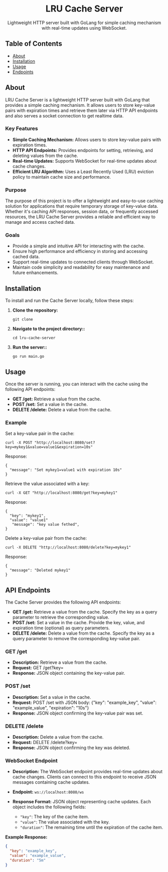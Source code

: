 <!-- Title -->
<h1 align="center">LRU Cache Server</h1>

<!-- Description -->
<p align="center">Lightweight HTTP server built with GoLang for simple caching mechanism with real-time updates using WebSocket.</p>

<!-- Table of Contents -->
## Table of Contents

- [About](#about)
- [Installation](#installation)
- [Usage](#usage)
- [Endpoints](#endpoints)

<!-- About -->
## About

LRU Cache Server is a lightweight HTTP server built with GoLang that provides a simple caching mechanism. It allows users to store key-value pairs with expiration times and retrieve them later via HTTP API endpoints and also serves a socket connection to get realtime data.

### Key Features

- **Simple Caching Mechanism:** Allows users to store key-value pairs with expiration times.
- **HTTP API Endpoints:** Provides endpoints for setting, retrieving, and deleting values from the cache.
- **Real-time Updates:** Supports WebSocket for real-time updates about cache changes.
- **Efficient LRU Algorithm:** Uses a Least Recently Used (LRU) eviction policy to maintain cache size and performance.

### Purpose

The purpose of this project is to offer a lightweight and easy-to-use caching solution for applications that require temporary storage of key-value data. Whether it's caching API responses, session data, or frequently accessed resources, the LRU Cache Server provides a reliable and efficient way to manage and access cached data.

### Goals

- Provide a simple and intuitive API for interacting with the cache.
- Ensure high performance and efficiency in storing and accessing cached data.
- Support real-time updates to connected clients through WebSocket.
- Maintain code simplicity and readability for easy maintenance and future enhancements.
  

<!-- Installation -->
## Installation

To install and run the Cache Server locally, follow these steps:

1. **Clone the repository:**

   <pre><code class="language-json">git clone <repository-url></code></pre>

2. **Navigate to the project directory::**

   <pre><code class="language-json">cd lru-cache-server</code></pre>

3. **Run the server::**

   <pre><code class="language-json">go run main.go</code></pre>


<!-- Usage -->
<h2 id="usage">Usage</h2>

<p>Once the server is running, you can interact with the cache using the following API endpoints:</p>

<ul>
  <li><strong>GET /get:</strong> Retrieve a value from the cache.</li>
  <li><strong>POST /set:</strong> Set a value in the cache.</li>
  <li><strong>DELETE /delete:</strong> Delete a value from the cache.</li>
</ul>

<h3>Example</h3>

<p>Set a key-value pair in the cache:</p>

<pre><code class="language-bash">curl -X POST "http://localhost:8080/set?key=mykey1&amp;value=value1&amp;expiration=10s"
</code></pre>

<p>Response:</p>

<pre><code class="language-json">{
  "message": "Set mykey1=value1 with expiration 10s"
}
</code></pre>

<p>Retrieve the value associated with a key:</p>

<pre><code class="language-bash">curl -X GET "http://localhost:8080/get?key=mykey1"
</code></pre>

<p>Response:</p>

<pre><code class="language-json">{
  "key": "mykey1",
  "value": "value1"
   "message": "key value fethed",
}
</code></pre>

<p>Delete a key-value pair from the cache:</p>

<pre><code class="language-bash">curl -X DELETE "http://localhost:8080/delete?key=mykey1"
</code></pre>

<p>Response:</p>

<pre><code class="language-json">{
  "message": "Deleted mykey1"
}
</code></pre>




<!-- Endpoints -->
<h2 id="endpoints">API Endpoints</h2>

<p>The Cache Server provides the following API endpoints:</p>

<ul>
  <li><strong>GET /get:</strong> Retrieve a value from the cache. Specify the key as a query parameter to retrieve the corresponding value.</li>
  <li><strong>POST /set:</strong> Set a value in the cache. Provide the key, value, and expiration time (optional) as query parameters.</li>
  <li><strong>DELETE /delete:</strong> Delete a value from the cache. Specify the key as a query parameter to remove the corresponding key-value pair.</li>
</ul>

### GET /get

- **Description:** Retrieve a value from the cache.
- **Request:** GET /get?key=<key>
- **Response:** JSON object containing the key-value pair.

### POST /set

- **Description:** Set a value in the cache.
- **Request:** POST /set with JSON body: {"key": "example_key", "value": "example_value", "expiration": "10s"}
- **Response:** JSON object confirming the key-value pair was set.

### DELETE /delete

- **Description:** Delete a value from the cache.
- **Request:** DELETE /delete?key=<key>
- **Response:** JSON object confirming the key was deleted.

### WebSocket Endpoint

- **Description:** The WebSocket endpoint provides real-time updates about cache changes. Clients can connect to this endpoint to receive JSON messages containing cache updates.
  
- **Endpoint:** `ws://localhost:8080/ws`
  
- **Response Format:** JSON object representing cache updates. Each object includes the following fields:
  - `"key"`: The key of the cache item.
  - `"value"`: The value associated with the key.
  - `"duration"`: The remaining time until the expiration of the cache item.

**Example Response:**
```json
{
  "key": "example_key",
  "value": "example_value",
  "duration": "5m"
}


